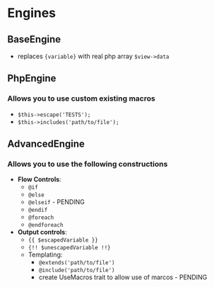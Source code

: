 # Engines

## BaseEngine
- replaces `{variable}` with real php array `$view->data`

## PhpEngine
### Allows you to use custom existing macros
- `$this->escape('TESTS');`
- `$this->includes('path/to/file');`

## AdvancedEngine
### Allows you to use the following constructions
- **Flow Controls**:
  - `@if`
  - `@else`
  - `@elseif` - PENDING
  - `@endif`
  - `@foreach`
  - `@endforeach`
- **Output controls**:
  - `{{ $escapedVariable }}`
  - `{!! $unescapedVariable !!}`
  - Templating:
    - `@extends('path/to/file')`
    - `@include('path/to/file')`
    - create UseMacros trait to allow use of marcos - PENDING